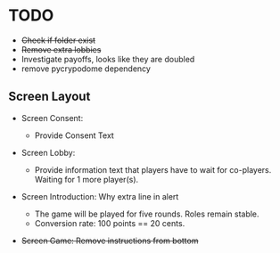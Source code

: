 # TODO

- ~~Check if folder exist~~
- ~~Remove extra lobbies~~
- Investigate payoffs, looks like they are doubled
- remove pycrypodome dependency


## Screen Layout

- Screen Consent: 
  - Provide Consent Text

- Screen Lobby: 
  - Provide information text that players have to wait for co-players. Waiting for 1 more player(s).

- Screen Introduction: Why extra line in alert
  - The game will be played for five rounds. Roles remain stable.
  - Conversion rate: 100 points == 20 cents.

- ~~Screen Game: Remove instructions from bottom~~